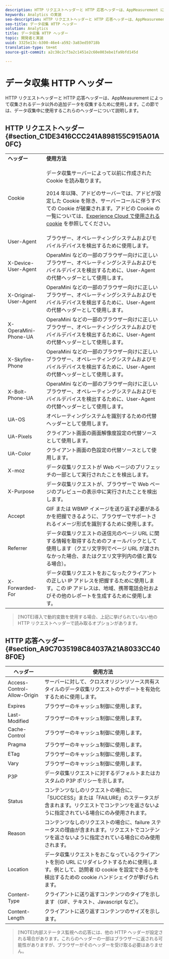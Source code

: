 ```yaml
---
description: HTTP リクエストヘッダーと HTTP 応答ヘッダーは、AppMeasurement によって収集されるデータ以外の追加データを収集するために使用します。この節では、データ収集中に使用するこれらのヘッダーについて説明します。
keywords: Analytics の実装
seo-description: HTTP リクエストヘッダーと HTTP 応答ヘッダーは、AppMeasurement によって収集されるデータ以外の追加データを収集するために使用します。この節では、データ収集中に使用するこれらのヘッダーについて説明します。
seo-title: データ収集 HTTP ヘッダー
solution: Analytics
title: データ収集 HTTP ヘッダー
topic: 開発者と実装
uuid: 3325e13c-b300-46e4-a592-3a83ed59718b
translation-type: tm+mt
source-git-commit: a2c38c2cf3a2c1451e2c60e003ebe1fa9bfd145d

---
```



# データ収集 HTTP ヘッダー

HTTP リクエストヘッダーと HTTP 応答ヘッダーは、AppMeasurement によって収集されるデータ以外の追加データを収集するために使用します。この節では、データ収集中に使用するこれらのヘッダーについて説明します。

## HTTP リクエストヘッダー {#section_C1DE3416CCC241A898155C915A01A0FC}

<table id="table_84D1F4B54ABE4423A2EBE840C49D3876"> 
 <tbody> 
  <tr> 
   <td> <b>ヘッダー</b> </td> 
   <td> <b>使用方法</b> </td> 
  </tr> 
  <tr> 
   <td> Cookie </td> 
   <td> <p>データ収集サーバーによって以前に作成された Cookie を読み取ります。 </p> <p> 2014 年以降、アドビのサーバーでは、アドビが設定した Cookie を除き、サーバーコールに伴うすべての Cookie が破棄されます。アドビの Cookie の一覧については、<a href="https://marketing.adobe.com/resources/help/en_US/whitepapers/cookies/" format="https" scope="external">Experience Cloud で使用される cookie</a> を参照してください。 </p> </td> 
  </tr> 
  <tr> 
   <td> User-Agent </td> 
   <td> ブラウザー、オペレーティングシステムおよびモバイルデバイスを検出するために使用します。 </td> 
  </tr> 
  <tr> 
   <td> X-Device-User-Agent </td> 
   <td> OperaMini などの一部のブラウザー向けに正しいブラウザー、オペレーティングシステムおよびモバイルデバイスを検出するために、User-Agent の代替ヘッダーとして使用します。 </td> 
  </tr> 
  <tr> 
   <td> X-Original-User-Agent </td> 
   <td> OperaMini などの一部のブラウザー向けに正しいブラウザー、オペレーティングシステムおよびモバイルデバイスを検出するために、User-Agent の代替ヘッダーとして使用します。 </td> 
  </tr> 
  <tr> 
   <td> X-OperaMini-Phone-UA </td> 
   <td> OperaMini などの一部のブラウザー向けに正しいブラウザー、オペレーティングシステムおよびモバイルデバイスを検出するために、User-Agent の代替ヘッダーとして使用します。 </td> 
  </tr> 
  <tr> 
   <td> X-Skyfire-Phone </td> 
   <td> OperaMini などの一部のブラウザー向けに正しいブラウザー、オペレーティングシステムおよびモバイルデバイスを検出するために、User-Agent の代替ヘッダーとして使用します。 </td> 
  </tr> 
  <tr> 
   <td> X-Bolt-Phone-UA </td> 
   <td> OperaMini などの一部のブラウザー向けに正しいブラウザー、オペレーティングシステムおよびモバイルデバイスを検出するために、User-Agent の代替ヘッダーとして使用します。 </td> 
  </tr> 
  <tr> 
   <td> UA-OS </td> 
   <td> オペレーティングシステムを識別するための代替ヘッダーとして使用します。 </td> 
  </tr> 
  <tr> 
   <td> UA-Pixels </td> 
   <td> クライアント画面の画面解像度設定の代替ソースとして使用します。 </td> 
  </tr> 
  <tr> 
   <td> UA-Color </td> 
   <td> クライアント画面の色設定の代替ソースとして使用します。 </td> 
  </tr> 
  <tr> 
   <td> X-moz </td> 
   <td> データ収集リクエストが Web ページのプリフェッチの一部として実行されたことを検出します。 </td> 
  </tr> 
  <tr> 
   <td> X-Purpose </td> 
   <td> データ収集リクエストが、ブラウザーで Web ページのプレビューの表示中に実行されたことを検出します。 </td> 
  </tr> 
  <tr> 
   <td> Accept </td> 
   <td> GIF または WBMP イメージを送り返す必要があるかを把握できるように、ブラウザーでサポートされるイメージ形式を識別するために使用します。 </td> 
  </tr> 
  <tr> 
   <td> Referrer </td> 
   <td> データ収集リクエストの送信元のページ URL に関する情報を取得するためのフォールバックとして使用します（クエリ文字列でページ URL が渡されなかった場合、またはクエリ文字列内の値と異なる場合）。 </td> 
  </tr> 
  <tr> 
   <td> X-Forwarded-For </td> 
   <td> データ収集リクエストをおこなったクライアントの正しい IP アドレスを把握するために使用します。この IP アドレスは、地域、携帯電話会社およびその他のレポートを生成するために使用します。 </td> 
  </tr> 
 </tbody> 
</table>

> [!NOTE]導入で動的変数を使用する場合、上記に挙げられていない他の HTTP リクエストヘッダーで読み取るオプションがあります。

## HTTP 応答ヘッダー {#section_A9C7035198C84037A21A8033CC408F0E}

| **ヘッダー** | **使用方法** |
|---|---|
| Access-Control-Allow-Origin | サーバーに対して、クロスオリジンリソース共有スタイルのデータ収集リクエストのサポートを有効化するために使用します。 |
| Expires | ブラウザーのキャッシュ制御に使用します。 |
| Last-Modified | ブラウザーのキャッシュ制御に使用します。 |
| Cache-Control | ブラウザーのキャッシュ制御に使用します。 |
| Pragma | ブラウザーのキャッシュ制御に使用します。 |
| ETag | ブラウザーのキャッシュ制御に使用します。 |
| Vary | ブラウザーのキャッシュ制御に使用します。 |
| P3P | データ収集リクエストに対するデフォルトまたはカスタムの P3P ポリシーを示します。 |
| Status | コンテンツなしのリクエストの場合に、「SUCCESS」または「FAILURE」のステータスが含まれます。リクエストでコンテンツを返さないように指定されている場合にのみ使用されます。 |
| Reason | コンテンツなしのリクエストの場合に、failure ステータスの理由が含まれます。リクエストでコンテンツを返さないように指定されている場合にのみ使用されます。 |
| Location | データ収集リクエストをおこなっているクライアントを別の URL にリダイレクトするために使用します。例として、訪問者 ID cookie を設定できるかを検出するための cookie ハンドシェイクが挙げられます。 |
| Content-Type | クライアントに送り返すコンテンツのタイプを示します（GIF、テキスト、Javascript など）。 |
| Content-Length | クライアントに送り返すコンテンツのサイズを示します。 |

> [!NOTE]内部ステータス監視への応答には、他の HTTP ヘッダーが設定される場合があります。これらのヘッダーの一部はブラウザーに返される可能性がありますが、ブラウザーがそのヘッダーを受け取る必要はありません。
